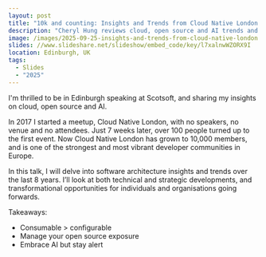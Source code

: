 ```yaml
---
layout: post
title: "10k and counting: Insights and Trends from Cloud Native London - Scotsoft"
description: "Cheryl Hung reviews cloud, open source and AI trends and insights from running Cloud Native London."
image: /images/2025-09-25-insights-and-trends-from-cloud-native-london.png
slides: //www.slideshare.net/slideshow/embed_code/key/l7xalnwWZORX9I
location: Edinburgh, UK
tags:
  - Slides
  - "2025"
---
```


I'm thrilled to be in Edinburgh speaking at Scotsoft, and sharing my insights on cloud, open source and AI.

In 2017 I started a meetup, Cloud Native London, with no speakers, no venue and no attendees. Just 7 weeks later, over 100 people turned up to the first event. Now Cloud Native London has grown to 10,000 members, and is one of the strongest and most vibrant developer communities in Europe.

In this talk, I will delve into software architecture insights and trends over the last 8 years. I’ll look at both technical and strategic developments, and transformational opportunities for individuals and organisations going forwards.

Takeaways:
* Consumable > configurable
* Manage your open source exposure
* Embrace AI but stay alert
